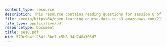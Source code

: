 ```yaml
---
content_type: resource
description: This resource contains reading questions for session 8 of the course.
file: /media/https%3A/open-learning-course-data-rc.s3.amazonaws.com/21l-423j-introduction-to-anglo-american-folk-music-fall-2005/579c9b4f254f8be7c5b834d748a306d7_ses8.pdf
file_type: application/pdf
resourcetype: Document
title: ses8.pdf
uid: 579c9b4f-254f-8be7-c5b8-34d748a306d7
---
```

